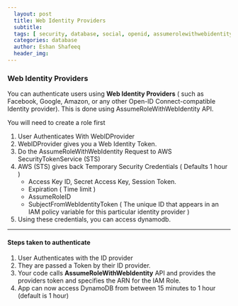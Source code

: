 ```yaml
---
  layout: post
  title: Web Identity Providers
  subtitle: 
  tags: [ security, database, social, openid, assumerolewithwebidentity, dynamodb ]
  categories: database
  author: Eshan Shafeeq
  header_img: 
---
```


### Web Identity Providers

You can authenticate users using **Web Identity Providers** ( such as Facebook, Google, Amazon, or any other Open-ID Connect-compatible Identity provider). This is done using AssumeRoleWithWebIdentity API.

You will need to create a role first

1. User Authenticates With WebIDProvider
2. WebIDProvider gives you a Web Identity Token.
3. Do the AssumeRoleWithWebIdentity Request to AWS SecurityTokenService (STS)
4. AWS (STS) gives back Temporary Security Credentials ( Defaults 1 hour )
    * Access Key ID, Secret Access Key, Session Token.
    * Expiration ( Time limit )
    * AssumeRoleID
    * SubjectFromWebIdentityToken ( The unique ID that appears in an IAM policy variable for this particular identity provider )
5. Using these credentials, you can access dynamodb.

---

#### Steps taken to authenticate
1. User Authenticates with the ID provider
2. They are passed a Token by their ID provider.
3. Your code calls **AssumeRoleWithWebIdentity** API and provides the providers token and specifies the ARN for the IAM Role.
4. App can now access DynamoDB from between 15 minutes to 1 hour (default is 1 hour)

